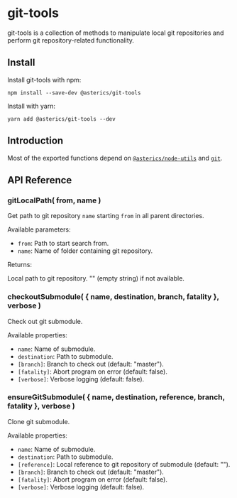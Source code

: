 
# git-tools

git-tools is a collection of methods to manipulate local git repositories and perform git repository-related functionality.

## Install

Install git-tools with npm:

    npm install --save-dev @asterics/git-tools

Install with yarn:

    yarn add @asterics/git-tools --dev

## Introduction

Most of the exported functions depend on [`@asterics/node-utils`](https://www.npmjs.com/package/@asterics/node-utils) and [`git`](https://git-scm.com/). 

<!-- `ShellJS` is a portable implementation of the Unix shell for Windows, Linux and OS X. -->

<!-- Most of the exported functions operate on a plain object with following properties:

    {
        name : "Repository",
        destination: "external/repository",
        reference: "/path/to/repository",
        branch: "master",
        fatality: "false"
    } -->

## API Reference

### gitLocalPath( from, name )

Get path to git repository `name` starting `from` in all parent directories.

Available parameters:

* `from`: Path to start search from.
* `name`: Name of folder containing git repository.

Returns:

Local path to git repository. "" (empty string) if not available.

### checkoutSubmodule( { name, destination, branch, fatality }, verbose )

Check out git submodule.

Available properties:

* `name`: Name of submodule.
* `destination`: Path to submodule.
* `[branch]`: Branch to check out (default: "master").
* `[fatality]`: Abort program on error (default: false).
* `[verbose]`: Verbose logging (default: false).

### ensureGitSubmodule( { name, destination, reference, branch, fatality }, verbose )

Clone git submodule.

Available properties:

* `name`: Name of submodule.
* `destination`: Path to submodule.
* `[reference]`: Local reference to git repository of submodule (default: "").
* `[branch]`: Branch to check out (default: "master").
* `[fatality]`: Abort program on error (default: false).
* `[verbose]`: Verbose logging (default: false).